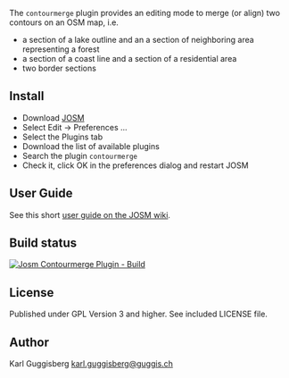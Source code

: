 The `contourmerge` plugin provides an editing mode to merge (or align) two
contours on an OSM map, i.e.

* a section of a lake outline and an a section of neighboring area representing
  a forest
* a section of a coast line and a section of a residential area
* two border sections

## Install
* Download [JOSM](http://josm.openstreetmap.de)
* Select Edit -> Preferences ...
* Select the Plugins tab
* Download the list of available plugins
* Search the plugin `contourmerge`
* Check it, click OK in the preferences dialog and restart JOSM

## User Guide
See this short [user guide on the JOSM wiki](http://josm.openstreetmap.de/wiki/Help/Plugin/ContourMerge).

## Build status
[![Josm Contourmerge Plugin - Build](https://github.com/Gubaer/josm-contourmerge-plugin/actions/workflows/gradle.yml/badge.svg)](https://github.com/Gubaer/josm-contourmerge-plugin/actions/workflows/gradle.yml)

## License
Published under GPL Version 3 and higher. See included LICENSE file.

## Author
Karl Guggisberg <karl.guggisberg@guggis.ch>
